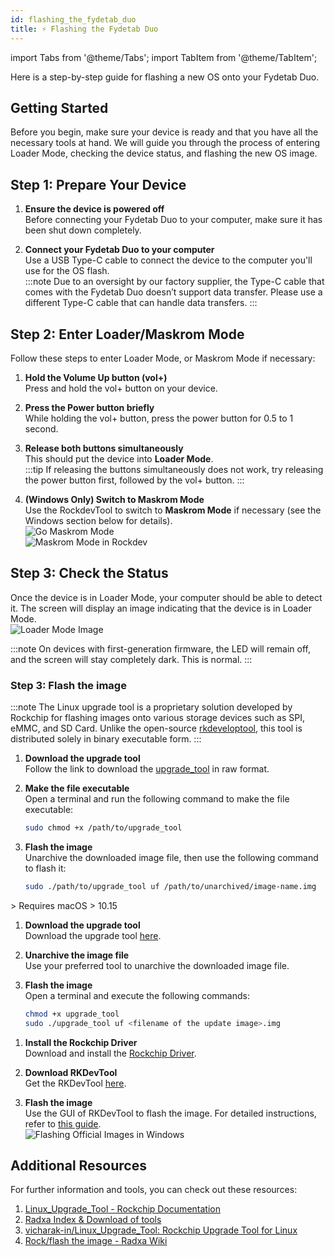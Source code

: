 ```yaml
---
id: flashing_the_fydetab_duo
title: ⚡️ Flashing the Fydetab Duo
---
```


import Tabs from '@theme/Tabs';
import TabItem from '@theme/TabItem';

Here is a step-by-step guide for flashing a new OS onto your Fydetab Duo.

## Getting Started

Before you begin, make sure your device is ready and that you have all the necessary tools at hand. We will guide you through the process of entering Loader Mode, checking the device status, and flashing the new OS image.

## Step 1: Prepare Your Device

1. **Ensure the device is powered off**  
   Before connecting your Fydetab Duo to your computer, make sure it has been shut down completely.

2. **Connect your Fydetab Duo to your computer**  
   Use a USB Type-C cable to connect the device to the computer you'll use for the OS flash.  
   :::note
   Due to an oversight by our factory supplier, the Type-C cable that comes with the Fydetab Duo doesn’t support data transfer. Please use a different Type-C cable that can handle data transfers.
   :::

## Step 2: Enter Loader/Maskrom Mode

Follow these steps to enter Loader Mode, or Maskrom Mode if necessary:

1. **Hold the Volume Up button (vol+)**  
   Press and hold the vol+ button on your device.

2. **Press the Power button briefly**  
   While holding the vol+ button, press the power button for 0.5 to 1 second.

3. **Release both buttons simultaneously**  
   This should put the device into **Loader Mode**.  
   :::tip
   If releasing the buttons simultaneously does not work, try releasing the power button first, followed by the vol+ button.
   :::

4. **(Windows Only) Switch to Maskrom Mode**  
   Use the RockdevTool to switch to **Maskrom Mode** if necessary (see the Windows section below for details).  
   ![Go Maskrom Mode](/img/go_maskrom_mode.png)  
   ![Maskrom Mode in Rockdev](/img/maskrom_mode_in_rockdev.png)

## Step 3: Check the Status

Once the device is in Loader Mode, your computer should be able to detect it. The screen will display an image indicating that the device is in Loader Mode.  
![Loader Mode Image](/img/u-boot/fydetab_recovery.jpeg)

:::note
On devices with first-generation firmware, the LED will remain off, and the screen will stay completely dark. This is normal.
:::

### Step 3: Flash the image
<Tabs>
  <TabItem value="linux" label="🐧 Linux (Debian/Ubuntu)">

:::note
The Linux upgrade tool is a proprietary solution developed by Rockchip for flashing images onto various storage devices such as SPI, eMMC, and SD Card. Unlike the open-source [rkdeveloptool](https://github.com/rockchip-linux/rkdeveloptool), this tool is distributed solely in binary executable form.
:::

1. **Download the upgrade tool**  
   Follow the link to download the [upgrade_tool](https://github.com/openFyde/foundation-rk3588/blob/main/rk3588-image-maker/Linux_Upgrade_Tool/upgrade_tool) in raw format.

2. **Make the file executable**  
   Open a terminal and run the following command to make the file executable:
   ```bash
   sudo chmod +x /path/to/upgrade_tool
   ```

3. **Flash the image**  
   Unarchive the downloaded image file, then use the following command to flash it:
   ```bash
   sudo ./path/to/upgrade_tool uf /path/to/unarchived/image-name.img
   ```

</TabItem>

<TabItem value="macos" label="🍏 macOS">
> Requires macOS > 10.15

1. **Download the upgrade tool**  
   Download the upgrade tool [here](https://download.fydeos.io/utils/upgrade_tool_v2.3_mac.zip).

2. **Unarchive the image file**  
   Use your preferred tool to unarchive the downloaded image file.

3. **Flash the image**  
   Open a terminal and execute the following commands:
   ```bash
   chmod +x upgrade_tool
   sudo ./upgrade_tool uf <filename of the update image>.img
   ```

</TabItem>

<TabItem value="windows" label="🖥️ Windows">

1. **Install the Rockchip Driver**  
   Download and install the [Rockchip Driver](https://dl.radxa.com/tools/windows/DriverAssitant_v5.0.zip).

2. **Download RKDevTool**  
   Get the RKDevTool [here](https://dl.radxa.com/tools/windows/RKDevTool_Release_v2.96_zh.zip).

3. **Flash the image**  
   Use the GUI of RKDevTool to flash the image. For detailed instructions, refer to [this guide](https://wiki.radxa.com/Android/android_tool).  
   ![Flashing Official Images in Windows](/img/flashing_official_imges_windows.png)

</TabItem>
  
</Tabs>

## Additional Resources

For further information and tools, you can check out these resources:

1. [Linux_Upgrade_Tool - Rockchip Documentation](https://opensource.rock-chips.com/wiki_Upgradetool)
2. [Radxa Index & Download of tools](https://dl.radxa.com/tools/)
3. [vicharak-in/Linux_Upgrade_Tool: Rockchip Upgrade Tool for Linux](https://github.com/vicharak-in/Linux_Upgrade_Tool)
4. [Rock/flash the image - Radxa Wiki](https://wiki.radxa.com/Rock/flash_the_image)